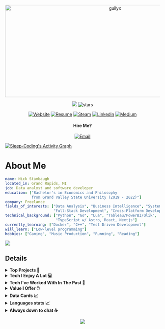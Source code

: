  <div align="center">
 <p align="center">
  <img src="https://socialify.git.ci/sieep-coding/sieep-coding/image?font=Source%20Code%20Pro&forks=0&issues=0&language=1&name=1&owner=1&pattern=Plus&pulls=0&stargazers=0&theme=Dark" alt="guilyx" width="700" height="300" />
</p>

![](https://komarev.com/ghpvc/?username=alteryx-motives&color=orange&style=flat&base=6000&abbreviated=true) <img src="https://img.shields.io/github/stars/sieep-coding?label=Stars" alt="stars">

[![Website](https://img.shields.io/badge/Website-blue?style=for-the-badge&logo=About.me&logoColor=white)](https://nickstambaugh.vercel.app/)
[![Resume](https://img.shields.io/badge/Resume-purple?style=for-the-badge&logo=ProtonDrive&logoColor=white)](https://github.com/Sieep-Coding/sieep-coding.github.io/blob/main/public/resume.pdf)
[![Steam](https://img.shields.io/badge/steam-white?style=for-the-badge&logo=steam&logoColor=black)](https://steamcommunity.com/id/fieaoe98034512u5901)
[![Linkedin](https://img.shields.io/badge/LinkedIn-0077B5?style=for-the-badge&logo=linkedin&logoColor=white)](https://www.linkedin.com/in/nick-s-694241139/)
[![Medium](https://img.shields.io/badge/medium-white?style=for-the-badge&logo=medium&logoColor=black)](https://medium.com/@nick-stambaugh)
#### Hire Me?
[![Email](https://img.shields.io/badge/Send_Me_An_Email-purple?style=for-the-badge&logo=ProtonMail&logoColor=white)](mailto:nickstambaugh@proton.me)
</div>

  <a href="https://github.com/Sieep-Coding">
    <img alt="Sieep-Coding's Activity Graph" src="https://github-readme-activity-graph.vercel.app/graph?username=Sieep-Coding&theme=rogue&hide_border=true&area=true&area_color=c924b6">
  </a>

# About Me
```yaml
name: Nick Stambaugh
located_in: Grand Rapids, MI
job: Data analyst and software developer
education: ["Bachelor's in Economics and Philosophy
            from Grand Valley State University (2019 - 2022)"]
company: Freelance
fields_of_interests: ["Data Analysis", "Business Intelligence", "Systems Design & Engineering",
                      "Full-Stack Development", "Cross-Platform Development", and "Tooling"]
technical_background: ["Python", "Go", "Lua", "Tableau/PowerBI/Qlik",
                       "TypeScript w/ Astro, React, Nextjs"]
currently_learning: ["Docker", "C++", "Test Driven Development"]
will_learn: ["Low-level programming"]
hobbies: ["Gaming", "Music Production", "Running", "Reading"]
```
<img src="https://spotify-recently-played-readme.vercel.app/api?user=31vvlos4gz23niyxpy34zuqkff6u&count=5">

## Details
<details>

<summary><b>Top Projects 🥇 </b></summary>
<br>

[![ReadMe Card](https://github-readme-stats.vercel.app/api/pin/?username=sieep-coding&repo=snow-simulation&theme=gruvbox)](https://github.com/Sieep-Coding/snow-simulation)
[![ReadMe Card](https://github-readme-stats.vercel.app/api/pin/?username=sieep-coding&repo=todo-htmx-alpine-go&theme=gruvbox)](https://github.com/Sieep-Coding/todo-htmx-alpine-go)
[![ReadMe Card](https://github-readme-stats.vercel.app/api/pin/?username=sieep-coding&repo=notezone&theme=gruvbox)](https://github.com/Sieep-Coding/notezone/)
[![ReadMe Card](https://github-readme-stats.vercel.app/api/pin/?username=sieep-coding&repo=game-of-life-lua&theme=gruvbox)](https://github.com/Sieep-Coding/game-of-life-lua)

</details>

<details>
   
<summary><b>Tech I Enjoy A Lot 💻 </b></summary>
<br>

![Lua](https://img.shields.io/badge/Lua-2C2D72?style=for-the-badge&logo=Lua&logoColor=white)
![C](https://img.shields.io/badge/C-00599C?style=for-the-badge&logo=c&logoColor=white)
![C](https://img.shields.io/badge/astro-BC52EE?style=for-the-badge&logo=astro&logoColor=white)
![Go](https://img.shields.io/badge/Linux_Mint-86BE43?style=for-the-badge&logo=Linux-Mint&logoColor=white)
![Go](https://img.shields.io/badge/Go-00ADD8?style=for-the-badge&logo=go&logoColor=white)
![Python](https://img.shields.io/badge/Python-3776AB?style=for-the-badge&logo=python&logoColor=white)
![TS](https://img.shields.io/badge/TypeScript-007ACC?style=for-the-badge&logo=typescript&logoColor=white)
![Neovim](https://img.shields.io/badge/NeoVim-%2357A143.svg?&style=for-the-badge&logo=neovim&logoColor=white)
![SQLite](https://img.shields.io/badge/SQLite-07405E?style=for-the-badge&logo=sqlite&logoColor=white)

</details>

<details>
   
<summary><b> Tech I've Worked With In The Past 🔄 </b></summary>
<br>

![Tableau](https://img.shields.io/badge/Tableau-E97627?style=for-the-badge&logo=Tableau&logoColor=white)
![Flutter](https://img.shields.io/badge/Flutter-02569B?style=for-the-badge&logo=flutter&logoColor=white)
![Cmake](https://img.shields.io/badge/cmake-6D00CC?.svg?&style=for-the-badge&logo=cmake&logoColor=white)
![FFmpeg](https://img.shields.io/badge/ffmpeg-007808?style=for-the-badge&logo=ffmpeg&logoColor=white)
![Airtable](https://img.shields.io/badge/Airtable-18BFFF?style=for-the-badge&logo=Airtable&logoColor=white)
![Numpy](https://img.shields.io/badge/numpy-013243?style=for-the-badge&logo=numpy&logoColor=white)
![Stripe](https://img.shields.io/badge/stripe-008CDD?style=for-the-badge&logo=stripe&logoColor=white)
![Excel](https://img.shields.io/badge/Microsoft_Excel-217346?style=for-the-badge&logo=microsoft-excel&logoColor=white)
![Git](https://img.shields.io/badge/GIT-E44C30?style=for-the-badge&logo=git&logoColor=white)
![Obs](https://img.shields.io/badge/Obs_Studio-302E31?style=for-the-badge&logo=Obs-Studio&logoColor=white)
![Bash](https://img.shields.io/badge/GNU%20Bash-4EAA25?style=for-the-badge&logo=GNU%20Bash&logoColor=white)
![Powershell](https://img.shields.io/badge/powershell-5391FE?style=for-the-badge&logo=powershell&logoColor=white)
![Salesforce](https://img.shields.io/badge/Salesforce-00A1E0?style=for-the-badge&logo=Salesforce&logoColor=white)
![Cloudflare](https://img.shields.io/badge/Cloudflare-F38020?style=for-the-badge&logo=Cloudflare&logoColor=white)
![Jira](https://img.shields.io/badge/Jira-0052CC?style=for-the-badge&logo=Jira&logoColor=white)
![Gimp](https://img.shields.io/badge/Gimp-brown?style=for-the-badge&logo=Gimp&logoColor=white)
![Jira](https://img.shields.io/badge/Bitbucket-0747a6?style=for-the-badge&logo=bitbucket&logoColor=white)
![Linux](https://img.shields.io/badge/Linux-FCC624?style=for-the-badge&logo=linux&logoColor=black)
![Curl](https://img.shields.io/badge/curl-073551?style=for-the-badge&logo=curl&logoColor=white)
![Digital Ocean](https://img.shields.io/badge/Digital_Ocean-0080FF?style=for-the-badge&logo=DigitalOcean&logoColor=white)
![Wordpress](https://img.shields.io/badge/Wordpress-21759B?style=for-the-badge&logo=wordpress&logoColor=white)
![Mongodb](https://img.shields.io/badge/MongoDB-4EA94B?style=for-the-badge&logo=mongodb&logoColor=white)
![Audacity](https://img.shields.io/badge/Audacity-0000CC?style=for-the-badge&logo=audacity&logoColor=white)
![ProtonVPN](https://img.shields.io/badge/ProtonVPN-purple?style=for-the-badge&logo=ProtonVPN&logoColor=white)
![Hotjar](https://img.shields.io/badge/hotjar-FD3A5C?style=for-the-badge&logo=hotjar&logoColor=white)
![Supabase](https://img.shields.io/badge/Supabase-181818?style=for-the-badge&logo=supabase&logoColor=white)
![AE](https://img.shields.io/badge/Adobe%20after%20affects-CF96FD?style=for-the-badge&logo=Adobe%20after%20effects&logoColor=393665)
![Canva](https://img.shields.io/badge/Canva-%2300C4CC.svg?&style=for-the-badge&logo=Canva&logoColor=white)
![Android Studio](https://img.shields.io/badge/Android_Studio-3DDC84?style=for-the-badge&logo=android-studio&logoColor=white)
![PyCharm](https://img.shields.io/badge/PyCharm-000000.svg?&style=for-the-badge&logo=PyCharm&logoColor=white)
![Ableton](https://img.shields.io/badge/Ableton-FCC624?.svg?&style=for-the-badge&logo=Ableton&logoColor=white)
![Zoho](https://img.shields.io/badge/Zoho-E42527?style=for-the-badge&logo=Zoho&logoColor=white)

</details>

<details>


<summary><b>Value I Offer 🖱️ </b></summary>
<br>

```
   I can...

   - Develop web applications using React.js, TypeScript, Go, SQL, and PHP, meeting tight deadlines.
   - Write scripts in Lua and Python.
   - Build cross-platform apps with Dart and C.
   - Perform data analysis with Python, R, SAS, and advanced regression techniques for strategic initiatives.
   - Create enterprise dashboards in Qlik Sense, Tableau, and PowerBI.
   - Lead analyst teams on SQL and PowerBI projects, ensuring effective delivery.
   - Automate ETL pipelines with Python and SQL to improve report generation efficiency.
   - Present business intelligence insights to executives, fostering data-driven decisions.

```

</details>

<details>
<summary><b> Data Cards 📈 </b></summary>
<br>
 
<picture>
  <source media="(prefers-color-scheme: dark)" srcset="https://github-profile-summary-cards.vercel.app/api/cards/profile-details?username=sieep-coding&theme=gruvbox">
  <source media="(prefers-color-scheme: light)"srcset="https://github-profile-summary-cards.vercel.app/api/cards/profile-details?username=sieep-coding&theme=gruvbox">
  <img alt="My GitHub Stats" src="https://github-profile-summary-cards.vercel.app/api/cards/profile-details?username=Sieep-Coding&theme=gruvbox">
</picture>


[![GitHub Streak](https://streak-stats.demolab.com/?user=sieep-coding&theme=gruvbox)](https://git.io/streak-stats)

![Nick's GitHub stats](https://github-readme-stats.vercel.app/api?username=sieep-coding&show_icons=true&theme=gruvbox&hide=contribs,prs)

[![roadmap.sh](https://roadmap.sh/card/wide/667b1494c19525099e698db6?variant=dark)](https://roadmap.sh/u/nicks)

![Leetcode Stats](https://leetcard.jacoblin.cool/sieep-coding?theme=dark)
</details>

<details>
  <summary><b> Languages stats 📈 </b></summary>
  <br/>
  <picture align="left">
    <source media="(prefers-color-scheme: dark)" srcset="https://github-profile-summary-cards.vercel.app/api/cards/repos-per-language?username=sieep-coding&theme=gruvbox">
    <source media="(prefers-color-scheme: light)"srcset="https://github-profile-summary-cards.vercel.app/api/cards/repos-per-language?username=sieep-coding&theme=gruvbox">
    <img alt="Repos per language" src="https://github-profile-summary-cards.vercel.app/api/cards/repos-per-language?username=sieep-coding&theme=gruvbox">
  </picture>
  <picture align="right">
    <source media="(prefers-color-scheme: dark)" srcset="https://github-profile-summary-cards.vercel.app/api/cards/most-commit-language?username=sieep-coding&theme=gruvbox">
    <source media="(prefers-color-scheme: light)"srcset="https://github-profile-summary-cards.vercel.app/api/cards/most-commit-language?username=sieep-coding&theme=gruvbox">
    <img alt="Most commit languages" src="https://github-profile-summary-cards.vercel.app/api/cards/most-commit-language?username=sieep-coding&theme=gruvbox">
  </picture>
</details>

<details>
<summary><b> Always down to chat ☕ </b></summary>
<br>

   ```
📧 nickstambaugh@proton.me

Fingerprint: 7dcc436b63f4a6c7a771b2d17eb9bfb7287e5a40

-----BEGIN PGP PUBLIC KEY BLOCK-----

xjMEZsCWCxYJKwYBBAHaRw8BAQdA+04wVDSUEcmRGxqjxSH/xPICaSGiDnpq
754l8ueKRE/NMW5pY2tzdGFtYmF1Z2hAcHJvdG9uLm1lIDxuaWNrc3RhbWJh
dWdoQHByb3Rvbi5tZT7CjwQTFggAQQUCZsCWCwkQfrm/tyh+WkAWIQR9zENr
Y/Smx6dxstF+ub+3KH5aQAIbAwIeAQIZAQMLCQcCFQgDFgACBScJAgcCAADA
TgD9Hgl5oNI3Tw1uUEJSHXKY51z84tkQ/Y1it/6YY4p4lw0A/jRwJv0c1ZJS
ODufpBiB8ywE8YnFVfXOKHuEdoQDQLQFzjgEZsCWCxIKKwYBBAGXVQEFAQEH
QGrQYOb+/kt4nOHVDjbH6TOJyXccHhQNsOhGjnqRgaIkAwEKCcJ4BBgWCAAq
BQJmwJYLCRB+ub+3KH5aQBYhBH3MQ2tj9KbHp3Gy0X65v7coflpAAhsMAAAM
xwD+LRNaGutsoVoKVf+rLmBgAA3DSwsvAY8aJwDVV6gJjWQA/jgFrZz+qFEH
qhfXtaR2I05GW/po8vxdkJOmQg485ksE
=uykQ

-----END PGP PUBLIC KEY BLOCK-----
   ```
</details>

<p align="center">
  <img src="https://capsule-render.vercel.app/api?type=waving&color=gradient&height=60&section=footer&width=100"/>
</p>
